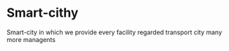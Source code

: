 # Smart-cithy
Smart-city in which we provide every facility regarded transport city many more managents

